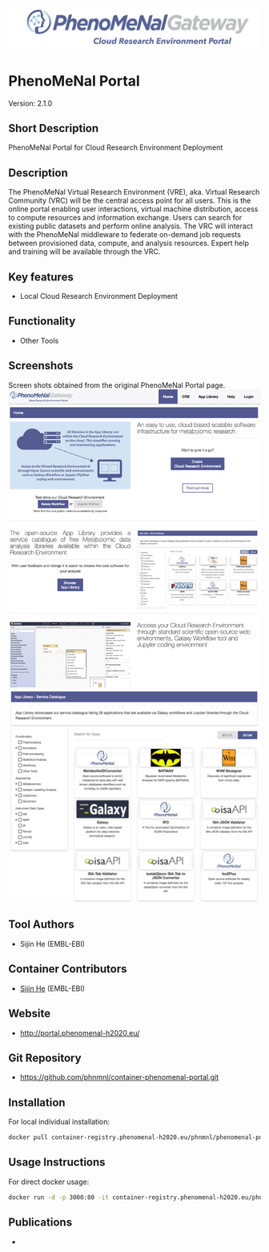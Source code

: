 
![Logo](portal-logo.png)

# PhenoMeNal Portal
Version: 2.1.0

## Short Description

PhenoMeNal Portal for Cloud Research Environment Deployment

## Description

The PhenoMeNal Virtual Research Environment (VRE), aka. Virtual Research Community (VRC) will be the central access point for all users. This is the online portal enabling user interactions, virtual machine distribution, access to compute resources and information exchange. Users can search for existing public datasets and perform online analysis. The VRC will interact with the PhenoMeNal middleware to federate on-demand job requests between provisioned data, compute, and analysis resources. Expert help and training will be available through the VRC.


## Key features

- Local Cloud Research Environment Deployment

## Functionality

- Other Tools

## Screenshots

Screen shots obtained from the original PhenoMeNal Portal page.
![screenshot](screenshots/s1.png)
![screenshot](screenshots/s2.png)

## Tool Authors

- Sijin He (EMBL-EBI)

## Container Contributors

- [Sijin He](https://github.com/sh107) (EMBL-EBI)

## Website

- http://portal.phenomenal-h2020.eu/


## Git Repository

- https://github.com/phnmnl/container-phenomenal-portal.git

## Installation 

For local individual installation:

```bash
docker pull container-registry.phenomenal-h2020.eu/phnmnl/phenomenal-portal
```

## Usage Instructions

For direct docker usage:

```bash
docker run -d -p 3000:80 -it container-registry.phenomenal-h2020.eu/phnmnl/phenomenal-portal nginx -g 'daemon off;'
```

## Publications

<!-- Guidance:
Use AMA style publications as a list (you can export AMA from PubMed, on the Formats: Citation link when looking at the entry).
IMPORTANT: Publications sectio must be placed at the end and cannot be emptied!
-->

- 
